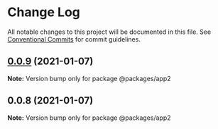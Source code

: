 # Change Log

All notable changes to this project will be documented in this file.
See [Conventional Commits](https://conventionalcommits.org) for commit guidelines.

## [0.0.9](https://github.com/milhous/module-federation-examples/compare/@packages/app2@0.0.8...@packages/app2@0.0.9) (2021-01-07)

**Note:** Version bump only for package @packages/app2





## 0.0.8 (2021-01-07)

**Note:** Version bump only for package @packages/app2
